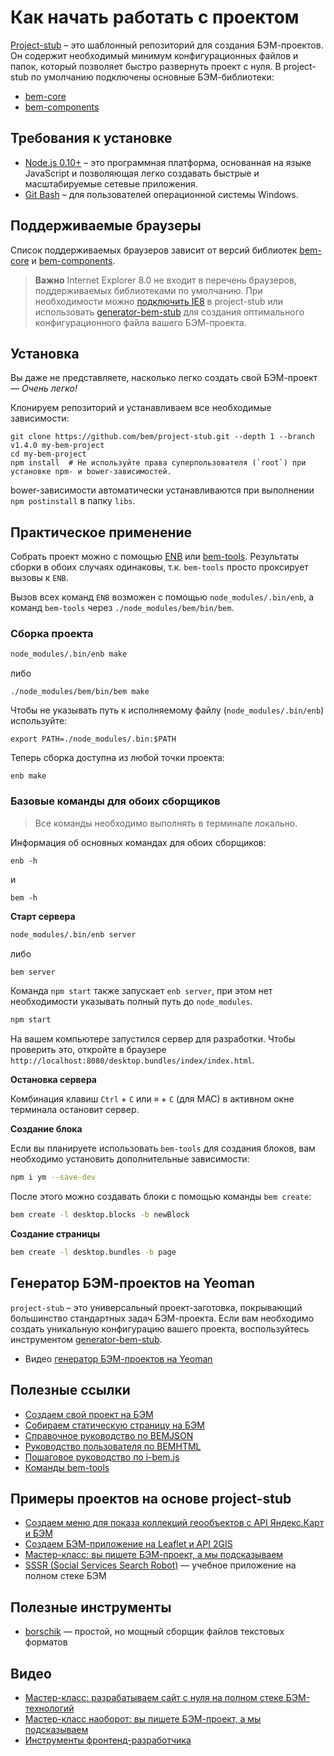 # Как начать работать с проектом

[Project-stub](https://github.com/bem/project-stub) – это шаблонный репозиторий для создания БЭМ-проектов. Он содержит необходимый минимум конфигурационных файлов и папок, который позволяет быстро развернуть проект с нуля.
В project-stub по умолчанию подключены основные БЭМ-библиотеки:

* [bem-core](https://ru.bem.info/libs/bem-core/)
* [bem-components](https://ru.bem.info/libs/bem-components/)

## Требования к установке

* [Node.js 0.10+](http://nodejs.org) – это программная платформа, основанная на языке JavaScript и позволяющая легко создавать быстрые и масштабируемые сетевые приложения.
* [Git Bash](http://msysgit.github.io/) – для пользователей операционной системы Windows.

## Поддерживаемые браузеры

Список поддерживаемых браузеров зависит от версий библиотек [bem-core](https://ru.bem.info/libs/bem-core/current/#Поддерживаемые-браузеры) и [bem-components](https://ru.bem.info/libs/bem-components/current/#supported-browsers).

>**Важно** Internet Explorer 8.0 не входит в перечень браузеров, поддерживаемых библиотеками по умолчанию. При необходимости можно [подключить IE8](https://ru.bem.info/libs/bem-components/current/#Поддержка-internet-explorer-8) в project-stub или использовать [generator-bem-stub](https://ru.bem.info/tools/bem/bem-stub/) для создания оптимального конфигурационного файла вашего БЭМ-проекта.

## Установка

Вы даже не представляете, насколько легко создать свой БЭМ-проект — *Очень легко!*

Клонируем репозиторий и устанавливаем все необходимые зависимости:

```
git clone https://github.com/bem/project-stub.git --depth 1 --branch v1.4.0 my-bem-project
cd my-bem-project
npm install  # Не используйте права суперпользователя (`root`) при установке npm- и bower-зависимостей.
```

bower-зависимости автоматически устанавливаются при выполнении `npm postinstall` в папку `libs`.

## Практическое применение

Собрать проект можно с помощью [ENB](https://ru.bem.info/tools/bem/enb-bem-techs/) или [bem-tools](https://ru.bem.info/tools/bem/bem-tools/). Результаты сборки в обоих случаях одинаковы, т.к. `bem-tools` просто проксирует вызовы к `ENB`.

Вызов всех команд `ENB` возможен с помощью `node_modules/.bin/enb`, а команд `bem-tools` через `./node_modules/bem/bin/bem`.

### Сборка проекта

```bash
node_modules/.bin/enb make
```
либо
```
./node_modules/bem/bin/bem make
```

Чтобы не указывать путь к исполняемому файлу (`node_modules/.bin/enb`) используйте:

```
export PATH=./node_modules/.bin:$PATH
```

Теперь сборка доступна из любой точки проекта:

```
enb make
```

### Базовые команды для обоих сборщиков

>Все команды необходимо выполнять в терминале локально.

Информация об основных командах для обоих сборщиков:

```
enb -h
```
и

```
bem -h
```

**Старт сервера**

```bash
node_modules/.bin/enb server
```
либо
```bash
bem server
```

Команда `npm start` также запускает `enb server`, при этом нет необходимости указывать полный путь до `node_modules`.

```bash
npm start
```

На вашем компьютере запустился сервер для разработки. Чтобы проверить это, откройте в браузере `http://localhost:8080/desktop.bundles/index/index.html`.

**Остановка сервера**

Комбинация клавиш `Ctrl` + `C` или `⌘` + `C` (для MAC) в активном окне терминала остановит сервер.

**Создание блока**

Если вы планируете использовать `bem-tools` для создания блоков, вам необходимо установить дополнительные зависимости:
```bash
npm i ym --save-dev
```

После этого можно создавать блоки с помощью команды `bem create`:

```bash
bem create -l desktop.blocks -b newBlock
```

**Создание страницы**

```bash
bem create -l desktop.bundles -b page
```

## Генератор БЭМ-проектов на Yeoman

`project-stub` – это универсальный проект-заготовка, покрывающий большинство стандартных задач БЭМ-проекта. Если вам необходимо создать уникальную конфигурацию вашего проекта, воспользуйтесь инструментом [generator-bem-stub](https://ru.bem.info/tools/bem/bem-stub/).

* Видео [генератор БЭМ-проектов на Yeoman](https://ru.bem.info/talks/bemup-moscow-2014/#Генератор-БЭМ-проектов-на-Yeoman-—-Евгений-Гаврюшин)

## Полезные ссылки

* [Создаем свой проект на БЭМ](https://ru.bem.info/articles/start-with-project-stub/)
* [Собираем статическую страницу на БЭМ](https://ru.bem.info/tutorials/quick-start-static/)
* [Справочное руководство по BEMJSON](https://ru.bem.info/technology/bemjson/current/bemjson/)
* [Руководство пользователя по BEMHTML](https://ru.bem.info/libs/bem-core/current/bemhtml/reference/)
* [Пошаговое руководство по i-bem.js](https://ru.bem.info/tutorials/bem-js-tutorial/)
* [Команды bem-tools](https://ru.bem.info/tools/bem/bem-tools/commands/)

## Примеры проектов на основе project-stub

* [Создаем меню для показа коллекций геообъектов с API Яндекс.Карт и БЭМ](https://ru.bem.info/tutorials/yamapsbem/)
* [Создаем БЭМ-приложение на Leaflet и API 2GIS](https://ru.bem.info/tutorials/firm-card-story/)
* [Мастер-класс: вы пишете БЭМ-проект, а мы подсказываем](https://github.com/bem/do-it-yourself-workshop)
* [SSSR (Social Services Search Robot)](https://github.com/bem/sssr) — учебное приложение на полном стеке БЭМ

## Полезные инструменты

* [borschik](https://ru.bem.info/tools/optimizers/borschik/) — простой, но мощный сборщик файлов текстовых форматов

## Видео

* [Мастер-класс: разрабатываем сайт с нуля на полном стеке БЭМ-технологий](https://ru.bem.info/talks/bemup-minsk-2014/#Мастер-класс:-разрабатываем-сайт-с-нуля-на-полном-стеке-БЭМ-технологий-—-Жека-Константинов,-Дима-Белицкий-и-Слава-Аристов)
* [Мастер-класс наоборот: вы пишете БЭМ-проект, а мы подсказываем](https://ru.bem.info/talks/bemup-spb-2014/#Мастер-класс-наоборот:-вы-пишете-БЭМ-проект,-а-мы-подсказываем-—-Евгений-Константинов,-Дима-Белицкий,-Яндекс)
* [Инструменты фронтенд-разработчика](https://ru.bem.info/talks/bemup-moscow-2014/#Инструменты-фронтенд-разработчика-—-Владимир-Гриненко)

